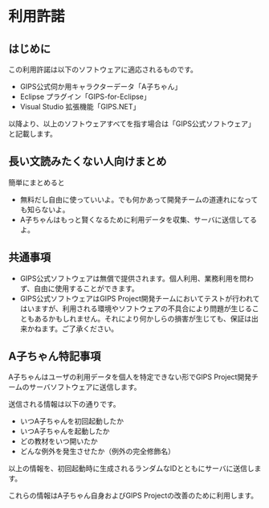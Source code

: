 # 利用許諾

## はじめに
この利用許諾は以下のソフトウェアに適応されるものです。

- GIPS公式伺か用キャラクターデータ「A子ちゃん」
- Eclipse プラグイン「GIPS-for-Eclipse」
- Visual Studio 拡張機能「GIPS.NET」

以降より、以上のソフトウェアすべてを指す場合は「GIPS公式ソフトウェア」と記載します。

## 長い文読みたくない人向けまとめ
簡単にまとめると
- 無料だし自由に使っていいよ。でも何かあって開発チームの道連れになっても知らないよ。
- A子ちゃんはもっと賢くなるために利用データを収集、サーバに送信してるよ。

## 共通事項

- GIPS公式ソフトウェアは無償で提供されます。個人利用、業務利用を問わず、自由に使用することができます。
- GIPS公式ソフトウェアはGIPS Project開発チームにおいてテストが行われてはいますが、利用される環境やソフトウェアの不具合により問題が生じることもあるかもしれません。それにより何かしらの損害が生じても、保証は出来かねます。ご了承ください。

## A子ちゃん特記事項

A子ちゃんはユーザの利用データを個人を特定できない形でGIPS Project開発チームのサーバソフトウェアに送信します。

送信される情報は以下の通りです。

- いつA子ちゃんを初回起動したか
- いつA子ちゃんを起動したか
- どの教材をいつ開いたか
- どんな例外を発生させたか（例外の完全修飾名）

以上の情報を、初回起動時に生成されるランダムなIDとともにサーバに送信します。

これらの情報はA子ちゃん自身およびGIPS Projectの改善のために利用します。
